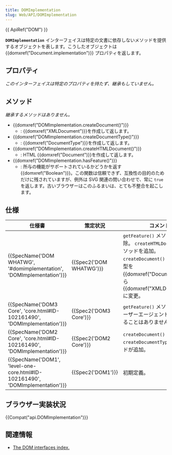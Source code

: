 ```yaml
---
title: DOMImplementation
slug: Web/API/DOMImplementation
---
```

{{ ApiRef("DOM") }}

**`DOMImplementation`** インターフェイスは特定の文書に依存しないメソッドを提供するオブジェクトを表します。こうしたオブジェクトは{{domxref("Document.implementation")}} プロパティを返します。

## プロパティ

_このインターフェイスは特定のプロパティを持たず、継承もしていません。_

## メソッド

_継承するメソッドはありません。_

- {{domxref("DOMImplementation.createDocument()")}}
  - : {{domxref("XMLDocument")}}を作成して返します。
- {{domxref("DOMImplementation.createDocumentType()")}}
  - : {{domxref("DocumentType")}}を作成して返します。
- {{domxref("DOMImplementation.createHTMLDocument()")}}
  - : HTML {{domxref("Document")}}を作成して返します。
- {{domxref("DOMImplementation.hasFeature()")}}
  - : 所与の機能がサポートされているかどうかを返す{{domxref("Boolean")}}。この関数は信頼できず、互換性の目的のためだけに残されていますが、例外は SVG 関連の問い合わせで、常に `true`を返します。古いブラウザーはこのふるまいは、とても不整合を起こします。

## 仕様

| 仕様書                                                                                                   | 策定状況                         | コメント                                                                                                                                                                                      |
| -------------------------------------------------------------------------------------------------------- | -------------------------------- | --------------------------------------------------------------------------------------------------------------------------------------------------------------------------------------------- |
| {{SpecName('DOM WHATWG', '#domimplementation', 'DOMImplementation')}}             | {{Spec2('DOM WHATWG')}} | `getFeature()` メソッドを削除。 `createHTMLDocument()` メソッドを追加。 `createDocument()` の返り値の型を {{domxref("Document")}} から {{domxref("XMLDocument")}} に変更。 |
| {{SpecName('DOM3 Core', 'core.html#ID-102161490', 'DOMImplementation')}}         | {{Spec2('DOM3 Core')}}     | `getFeature()` メソッド追加 (ユーザーエージェントで実装されることはありません)。                                                                                                              |
| {{SpecName('DOM2 Core', 'core.html#ID-102161490', 'DOMImplementation')}}         | {{Spec2('DOM2 Core')}}     | `createDocument()` および `createDocumentType()` メソッドが追加。                                                                                                                             |
| {{SpecName('DOM1', 'level-one-core.html#ID-102161490', 'DOMImplementation')}} | {{Spec2('DOM1')}}         | 初期定義。                                                                                                                                                                                    |

## ブラウザー実装状況

{{Compat("api.DOMImplementation")}}

## 関連情報

- [The DOM interfaces index.](/ja/docs/DOM/DOM_Reference '/ja/docs/DOM/DOM_Reference"')
